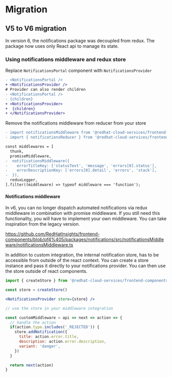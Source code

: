 # Migration

## V5 to V6 migration

In version 6, the notifications package was decoupled from redux. The package now uses only React api to manage its state.

### Using notifications middleware and redux store

Replace `NotificationsPortal` component with `NotificationsProvider`

```diff
- <NotificationsPortal />
+ <NotificationsProvider />
# Provider can also render children
- <NotificationsPortal />
- {children}
+ <NotificationsProvider>
+  {children}
+ </NotificationsProvider>
```

Remove the notifications middleware from reducer from your store

```diff
- import notificationsMiddleware from '@redhat-cloud-services/frontend-components-notifications/notificationsMiddleware';
- import { notificationsReducer } from '@redhat-cloud-services/frontend-components-notifications/redux';

const middlewares = [
  thunk,
  promiseMiddleware,
-  notificationsMiddleware({
-    errorTitleKey: ['statusText', 'message', 'errors[0].status'],
-    errorDescriptionKey: ['errors[0].detail', 'errors', 'stack'],
-  }),
  reduxLogger,
].filter((middleware) => typeof middleware === 'function');
```

#### Notifications middleware

In v6, you can no longer dispatch automated notifications via redux middleware in combination with promise middleware. If you still need this functionality, you will have to implement your own middleware. You can take inspiration from the legacy version.

https://github.com/RedHatInsights/frontend-components/blob/pf4%405/packages/notifications/src/notificationsMiddleware/notificationsMiddleware.ts

In addition to custom integration, the internal notification store, has to be accessible from outside of the react context. You can create a store instance and pass it directly to your notifications provider. You can then use the store outside of react components.

```jsx
import { createStore } from '@redhat-cloud-services/frontend-components-notifications/state';

const store = createStore()

<NotificationsProvider store={store} />

// use the store in your middleware integration

const customMiddleware = api => next => action => {
  // handle the action
  if(action.type.includes('_REJECTED')) {
    store.addNotification({
      title: action.error.title,
      description: action.error.description,
      variant: 'danger',
    })
  }

  return next(action)
}
```
